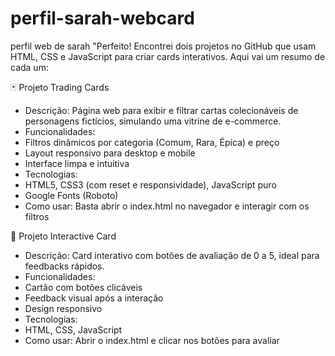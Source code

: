 # perfil-sarah-webcard
perfil web de sarah
"Perfeito! Encontrei dois projetos no GitHub que usam HTML, CSS e JavaScript para criar cards interativos. Aqui vai um resumo de cada um:

🃏 Projeto Trading Cards
- Descrição: Página web para exibir e filtrar cartas colecionáveis de personagens fictícios, simulando uma vitrine de e-commerce.
- Funcionalidades:
- Filtros dinâmicos por categoria (Comum, Rara, Épica) e preço
- Layout responsivo para desktop e mobile
- Interface limpa e intuitiva
- Tecnologias:
- HTML5, CSS3 (com reset e responsividade), JavaScript puro
- Google Fonts (Roboto)
- Como usar: Basta abrir o index.html no navegador e interagir com os filtros

💬 Projeto Interactive Card
- Descrição: Card interativo com botões de avaliação de 0 a 5, ideal para feedbacks rápidos.
- Funcionalidades:
- Cartão com botões clicáveis
- Feedback visual após a interação
- Design responsivo
- Tecnologias:
- HTML, CSS, JavaScript
- Como usar: Abrir o index.html e clicar nos botões para avaliar
